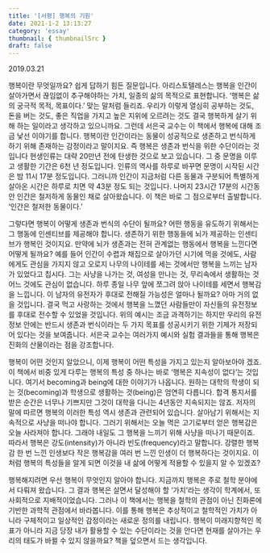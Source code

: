 ```yaml
---
title: '[서평] 행복의 기원'
date: 2021-1-2 13:13:27
category: 'essay'
thumbnail: { thumbnailSrc }
draft: false
---
```



2019.03.21

행복이란 무엇일까요? 쉽게 답하기 힘든 질문입니다. 아리스토텔레스는 행복을 인간이 살아가면서 끊임없이 추구해야하는 가치, 일종의 삶의 목적으로 표현합니다. ‘행복은 삶의 궁극적 목적, 목표이다.’ 맞는 말처럼 들리죠. 우리가 이렇게 열심히 공부하는 것도, 돈을 버는 것도, 좋은 직업을 가지고 높은 지위에 오르려는 것도 결국 행복하게 살기 위해 하는 일이라고 생각하고 있으니까요. 그런데 서은국 교수는 이 책에서 행복에 대해 조금 낯선 이야기를 합니다. 행복이란 인간이라는 동물이 성공적으로 생존하고 번식하게 하기 위해 존재하는 감정이라고 말이지요. 즉 행복은 생존과 번식을 위한 수단이라는 것입니다 현생인류는 대략 20만년 전에 탄생한 것으로 보고 있습니다. 그 중 문명을 이루고 생활한 기간은 6천 년 정도입니다. 인류의 역사를 하루로 바꾸면 문명이 시작된 시간은 밤 11시 17분 정도입니다. 그러니까 인간이 지금처럼 다른 동물과 구분되어 특별하게 살아온 시간은 하루로 치면 약 43분 정도 되는 것입니다. 나머지 23시간 17분의 시간동안 인간은 철저하게 동물인 채로 살아왔습니다. 이 책은 바로 그 점으로부터 출발합니다. ‘인간은 철저한 동물이다.’

그렇다면 행복이 어떻게 생존과 번식의 수단이 될까요? 어떤 행동을 유도하기 위해서는 그 행동에 인센티브를 제공해야 합니다. 생존하기 위한 행동들에 뇌가 제공하는 인센티브가 행복인 것이지요. 만약에 뇌가 생존과는 전혀 관계없는 행동에서 행복을 느낀다면 어떻게 될까요? 예를 들어 인간이 수렵과 채집으로 살아가던 시기에 먹을 것에도, 사람에게도 관심을 가지지 않고 오로지 나무의 나이테를 세는 것에서만 행복을 느끼는 남자가 있었다고 칩시다. 그는 사냥을 나가는 것, 여성을 만나는 것, 무리속에서 생활하는 것 어느 것에도 관심이 없습니다. 하루 종일 나무 앞에 쪼그려 앉아 나이테를 세면서 행복감을 느낍니다. 이 남자의 유전자가 후대로 전해질 가능성은 얼마나 될까요? 아마 거의 없을 것입니다. 결국 먹고 사랑하는 것에서 행복을 느꼈던 사람들만이 자신들의 유전정보를 후대로 전수할 수 있었을 것입니다. 위의 예시는 조금 과격하기는 하지만 우리의 유전정보 안에는 반드시 생존과 번식이라는 두 가지 목표를 성공시키기 위한 기제가 저장되어 있다는 것을 보여줍니다. 서은국 교수는 여러가지 예시와 실험 결과들을 통해 행복은 진화의 산물이라는 점을 강조합니다.

행복이 어떤 것인지 알았으니, 이제 행복이 어떤 특성을 가지고 있는지 알아보아야 겠죠. 이 책에서 비중 있게 다루는 행복의 특성 중 하나는 바로 ‘행복은 지속성이 없다’는 것입니다. 여기서 becoming과 being에 대한 이야기가 나옵니다. 원하는 대학의 학생이 되는 것(becoming)과 학생으로 생활하는 것(being)은 엄연히 다릅니다. 합격 통지서를 받은 순간은 너무나 기쁘지만 그것이 대학을 다니는 4년동안 지속되지는 않죠. 저자의 말에 따르면 행복의 이러한 특성 역시 생존과 관련되어 있습니다. 살아남기 위해서는 지속적으로 사냥을 떠나야 합니다. 그러기 위해서는 오늘 먹은 고기로부터 얻은 행복감은 오늘 사라져야 합니다. 그래야 내일도 그 행복을 느끼기 위해 사냥을 떠나기 때문이죠. 따라서 행복은 강도(intensity)가 아니라 빈도(frequency)라고 말합니다. 강렬한 행복감 한 번 느낀 인생보다 작은 행복감을 여러 번 느낀 인생이 더 행복하다는 것이지요. 이처럼 행복의 특성들을 알게 되면 이것을 내 삶에 어떻게 적용할 수 있을지 알 수 있겠죠?

행복해지려면 우선 행복이 무엇인지 알아야 합니다. 지금까지 행복은 주로 철학 분야에서 다뤄져 왔습니다. 그 결과 행복은 살면서 달성해야 할 ‘가치’라는 생각이 학계에서, 또 사회적으로 지배적이었습니다. 그러나 이 책에서는 행복을 철학의 관점이 아닌 진화론에 기반한 과학적 관점에서 바라봅니다. 이를 통해 행복은 추상적이고 철학적인 가치가 아니라 구체적이고 일상적인 감정이라는 새로운 정의를 내립니다. 행복이 미래지향적인 목표가 아니라 지금 당장 내가 활용할 수 있는 수단이라는 것을 안다면 현재를 살아가는 우리의 태도가 바뀔 수 있지 않을까요? 책을 덮으면서 드는 생각입니다.